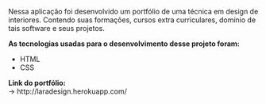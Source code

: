  <p> Nessa aplicação foi desenvolvido um portfólio de uma técnica em design de interiores. Contendo suas formações, cursos extra curriculares, domínio de tais software  e seus projetos.</p> 
 
<P><strong> As tecnologias usadas para o desenvolvimento desse projeto foram:</strong></p>

 - HTML
 - CSS
<p> <strong> Link do portfólio:<br> </strong>  
-> http://laradesign.herokuapp.com/
